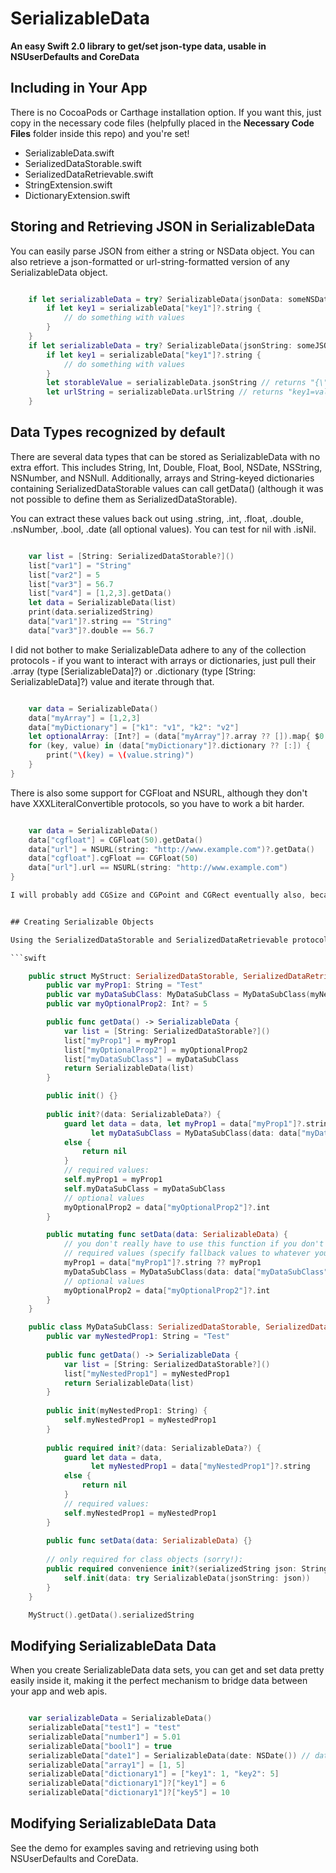 # SerializableData

**An easy Swift 2.0 library to get/set json-type data, usable in NSUserDefaults and CoreData**

## Including in Your App

There is no CocoaPods or Carthage installation option. If you want this, just copy in the necessary code files (helpfully placed in the **Necessary Code Files** folder inside this repo) and you're set!

* SerializableData.swift
* SerializedDataStorable.swift
* SerializedDataRetrievable.swift
* StringExtension.swift
* DictionaryExtension.swift

## Storing and Retrieving JSON in SerializableData

You can easily parse JSON from either a string or NSData object. You can also retrieve a json-formatted or url-string-formatted version of any SerializableData object.

```swift

	if let serializableData = try? SerializableData(jsonData: someNSData) {
		if let key1 = serializableData["key1"]?.string {
			// do something with values
		}
	}
	if let serializableData = try? SerializableData(jsonString: someJSONString) {
		if let key1 = serializableData["key1"]?.string {
			// do something with values
		}
		let storableValue = serializableData.jsonString // returns "{\"key1\":\"value1\",\"key2\":\"value2\"}"
		let urlString = serializableData.urlString // returns "key1=value&key2=value2"
	}
```

## Data Types recognized by default

There are several data types that can be stored as SerializableData with no extra effort. This includes String, Int, Double, Float, Bool, NSDate, NSString, NSNumber, and NSNull. Additionally, arrays and String-keyed dictionaries containing SerializedDataStorable values can call getData() (although it was not possible to define them as SerializedDataStorable).

You can extract these values back out using .string, .int, .float, .double, .nsNumber, .bool, .date (all optional values). You can test for nil with .isNil.

```swift

    var list = [String: SerializedDataStorable?]()
    list["var1"] = "String"
    list["var2"] = 5
    list["var3"] = 56.7
    list["var4"] = [1,2,3].getData()
    let data = SerializableData(list)
    print(data.serializedString)
    data["var1"]?.string == "String"
    data["var3"]?.double == 56.7
```

I did not bother to make SerializableData adhere to any of the collection protocols - if you want to interact with arrays or dictionaries, just pull their .array (type [SerializableData]?) or .dictionary (type [String: SerializableData]?) value and iterate through that.

```swift

	var data = SerializableData()
	data["myArray"] = [1,2,3]
	data["myDictionary"] = ["k1": "v1", "k2": "v2"]
    let optionalArray: [Int?] = (data["myArray"]?.array ?? []).map{ $0.int } 
    for (key, value) in (data["myDictionary"]?.dictionary ?? [:]) {
    	print("\(key) = \(value.string)")
    }
}
```

There is also some support for CGFloat and NSURL, although they don't have XXXLiteralConvertible protocols, so you have to work a bit harder.

```swift

	var data = SerializableData()
	data["cgfloat"] = CGFloat(50).getData()
	data["url"] = NSURL(string: "http://www.example.com")?.getData()
    data["cgfloat"].cgFloat == CGFloat(50)
    data["url"].url == NSURL(string: "http://www.example.com")
}

I will probably add CGSize and CGPoint and CGRect eventually also, because I use those a lot and they are a pain to parse in and out of json.


## Creating Serializable Objects

Using the SerializedDataStorable and SerializedDataRetrievable protocols, you can set any object to be serializable, and easily nest them in your getData() and setData() calls. Because you have complete control over how data is serialized and extracted, you can customize it for strange data like tuples and locally-stored image urls.

```swift

	public struct MyStruct: SerializedDataStorable, SerializedDataRetrievable {
		public var myProp1: String = "Test"
		public var myDataSubClass: MyDataSubClass = MyDataSubClass(myNestedProp1: "Something")
		public var myOptionalProp2: Int? = 5

	    public func getData() -> SerializableData {
	        var list = [String: SerializedDataStorable?]()
	        list["myProp1"] = myProp1
	        list["myOptionalProp2"] = myOptionalProp2
	        list["myDataSubClass"] = myDataSubClass
	        return SerializableData(list)
	    }

	    public init() {}
	    
	    public init?(data: SerializableData?) {
	        guard let data = data, let myProp1 = data["myProp1"]?.string, 
                  let myDataSubClass = MyDataSubClass(data: data["myDataSubClass"])
	        else {
	            return nil
	        }
	        // required values:
	        self.myProp1 = myProp1
	        self.myDataSubClass = myDataSubClass
	        // optional values
	        myOptionalProp2 = data["myOptionalProp2"]?.int
	    }

	    public mutating func setData(data: SerializableData) {
            // you don't really have to use this function if you don't want, but with value types it is sometimes nice to be able to setData() instead of recreate the object with init?(), which would drop any observers you have attached to the object.
            // required values (specify fallback values to whatever you want)
	        myProp1 = data["myProp1"]?.string ?? myProp1
	        myDataSubClass = MyDataSubClass(data: data["myDataSubClass"]) ?? myDataSubClass
            // optional values
	        myOptionalProp2 = data["myOptionalProp2"]?.int
	    }
	}

	public class MyDataSubClass: SerializedDataStorable, SerializedDataRetrievable {
		public var myNestedProp1: String = "Test"
        
	    public func getData() -> SerializableData {
	        var list = [String: SerializedDataStorable?]()
	        list["myNestedProp1"] = myNestedProp1
	        return SerializableData(list)
	    }
        
	    public init(myNestedProp1: String) {
	        self.myNestedProp1 = myNestedProp1
	    }
        
	    public required init?(data: SerializableData?) {
	        guard let data = data, 
                  let myNestedProp1 = data["myNestedProp1"]?.string
	        else {
	            return nil
	        }
	        // required values:
	        self.myNestedProp1 = myNestedProp1
	    }
        
	    public func setData(data: SerializableData) {}
        
	    // only required for class objects (sorry!):
	    public required convenience init?(serializedString json: String) throws {
	        self.init(data: try SerializableData(jsonString: json))
	    }
	}

	MyStruct().getData().serializedString
```


## Modifying SerializableData Data

When you create SerializableData data sets, you can get and set data pretty easily inside it, making it the perfect mechanism to bridge data between your app and web apis.

```swift

    var serializableData = SerializableData()
    serializableData["test1"] = "test"
    serializableData["number1"] = 5.01
    serializableData["bool1"] = true
    serializableData["date1"] = SerializableData(date: NSDate()) // dates are tricky
    serializableData["array1"] = [1, 5]
    serializableData["dictionary1"] = ["key1": 1, "key2": 5]
    serializableData["dictionary1"]?["key1"] = 6
    serializableData["dictionary1"]?["key5"] = 10
```

## Modifying SerializableData Data

See the demo for examples saving and retrieving using both NSUserDefaults and CoreData.





